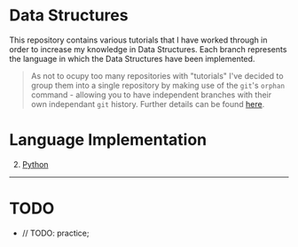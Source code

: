 # Data Structures

This repository contains various tutorials that I have worked through in order to increase my knowledge in Data Structures. Each branch represents the language in which the Data Structures have been implemented. 

> As not to ocupy too many repositories with "tutorials" I've decided to group them into a single repository by making use of the `git`'s `orphan` command - allowing you to have independent branches with their own independant `git` history. Further details can be found [here](https://gist.github.com/BenWolfaardt/50905fa3e10d73b3622a3148afffed09).

# Language Implementation

<!-- 1. [C++](https://github.com/BenWolfaardt/Data_Structures/tree/01-C%2B%2B) -->
2. [Python](https://github.com/BenWolfaardt/Data_Structures/tree/02-Python)
<!-- 3. [Go](https://github.com/BenWolfaardt/Data_Structures/tree/03-Go) -->

---

# TODO

* // TODO: practice;  
